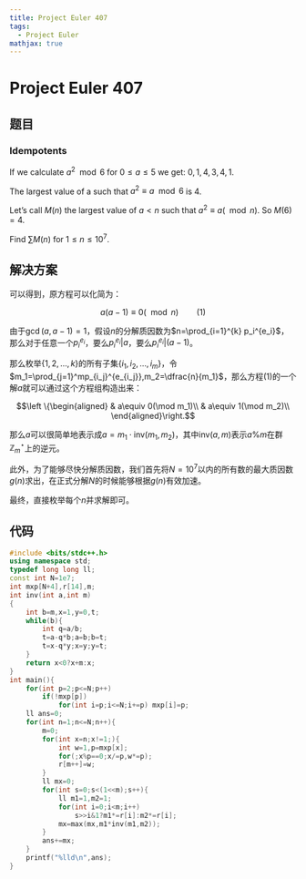 ```yaml
---
title: Project Euler 407
tags:
  - Project Euler
mathjax: true
---
```

<escape><!-- more --></escape>
    


# Project Euler 407
## 题目
### Idempotents

If we calculate $a^2 \mod 6$ for $0 \le a \le 5$ we get: $0,1,4,3,4,1$.

The largest value of a such that $a^2 ≡ a \mod 6$ is $4$.

Let’s call $M(n)$ the largest value of $a < n$ such that $a^2 \equiv a (\mod n)$. So $M(6) = 4$.

Find $\sum M(n)$ for $1 \le n \le 10^7$.


## 解决方案

可以得到，原方程可以化简为：

$$a(a-1)\equiv 0(\mod n)\qquad(1)$$

由于$\gcd(a,a-1)=1$，假设$n$的分解质因数为$n=\prod_{i=1}^{k} p_i^{e_i}$，那么对于任意一个$p_i^{e_i}$，要么$p_i^{e_i}|a$，要么$p_i^{e_i}|(a-1)$。

那么枚举$\{1,2,\dots,k\}$的所有子集$\{i_1,i_2,\dots,i_m\}$，令$m_1=\prod_{j=1}^mp_{i_j}^{e_{i_j}},m_2=\dfrac{n}{m_1}$，那么方程$(1)$的一个解$a$就可以通过这个方程组构造出来：

$$\left \{\begin{aligned}
  & a\equiv 0(\mod m_1)\\
  & a\equiv 1(\mod m_2)\\
\end{aligned}\right.$$

那么$a$可以很简单地表示成$a=m_1\cdot \text{inv}(m_1,m_2)$，其中$\text{inv}(a,m)$表示$a\%m$在群$\mathbb{Z}_m^{\star}$上的逆元。

此外，为了能够尽快分解质因数，我们首先将$N=10^7$以内的所有数的最大质因数$g(n)$求出，在正式分解$N$的时候能够根据$g(n)$有效加速。

最终，直接枚举每个$n$并求解即可。

## 代码


```C++
#include <bits/stdc++.h>
using namespace std;
typedef long long ll;
const int N=1e7;
int mxp[N+4],r[14],m;
int inv(int a,int m)
{
	int b=m,x=1,y=0,t;
	while(b){
		int q=a/b;
		t=a-q*b;a=b;b=t;
		t=x-q*y;x=y;y=t;
	}
	return x<0?x+m:x;
}
int main(){
    for(int p=2;p<=N;p++)
        if(!mxp[p])
            for(int i=p;i<=N;i+=p) mxp[i]=p;
    ll ans=0;
    for(int n=1;n<=N;n++){
        m=0;
        for(int x=n;x!=1;){
            int w=1,p=mxp[x];
            for(;x%p==0;x/=p,w*=p);
            r[m++]=w;
        }
        ll mx=0;
        for(int s=0;s<(1<<m);s++){
            ll m1=1,m2=1;
            for(int i=0;i<m;i++)
                s>>i&1?m1*=r[i]:m2*=r[i];
            mx=max(mx,m1*inv(m1,m2));
        }
        ans+=mx;
    }
    printf("%lld\n",ans);
}

```
